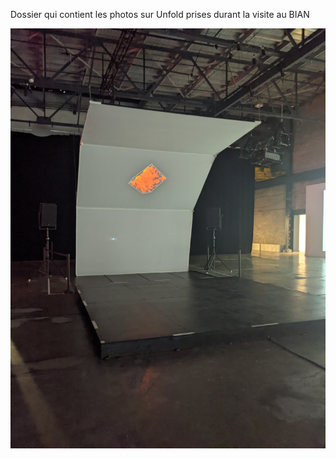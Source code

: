 Dossier qui contient les photos sur Unfold prises durant la visite au BIAN

![Photo](unfold_principale.jpg)
